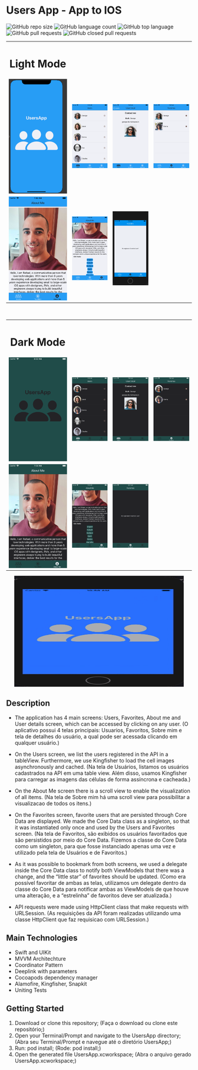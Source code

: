 # Users App - App to IOS
![GitHub repo size](https://img.shields.io/github/repo-size/rafaeldougllas/usersApp?style=plastic)
![GitHub language count](https://img.shields.io/github/languages/count/rafaeldougllas/usersApp?style=plastic)
![GitHub top language](https://img.shields.io/github/languages/top/rafaeldougllas/usersApp?style=plastic)
![GitHub pull requests](https://img.shields.io/github/issues-pr-raw/rafaeldougllas/usersApp?style=plastic)
![GitHub closed pull requests](https://img.shields.io/github/issues-pr-closed-raw/rafaeldougllas/usersApp?style=plastic)

<p align="center">
    <table>
        <th>
            <h1>Light Mode</h1>
        </th>
        <tr>
            <td><img width="450" src="Assets/pic1.png"></td>
            <td><img width="450" src="Assets/pic2.png"></td>
            <td><img width="450" src="Assets/pic3.png"></td>
            <td><img width="450" src="Assets/pic4.png"></td>
        </tr>
        <tr>
            <td><img width="450" src="Assets/pic5.png"></td>
            <td><img width="450" src="Assets/pic6.png"></td>
            <td><img width="450" src="Assets/pic7.png"></td>
        </tr>
    </table>
</p>
<br/>
<p align="center">
    <table>
        <th>
            <h1>Dark Mode</h1>
        </th>
        <tr>
            <td><img width="450" src="Assets/dark-pic1.png"></td>
            <td><img width="450" src="Assets/dark-pic2.png"></td>
            <td><img width="450" src="Assets/dark-pic3.png"></td>
            <td><img width="450" src="Assets/dark-pic4.png"></td>
        </tr>
        <tr>
            <td><img width="450" src="Assets/dark-pic5.png"></td>
            <td><img width="450" src="Assets/dark-pic6.png"></td>
            <td><img width="450" src="Assets/dark-pic7.png"></td>
        </tr>
    </table>
</p>
<p align="center">
  <img width="460" height="300" src="Assets/UsersApp.gif">
</p>

## Description
- The application has 4 main screens: Users, Favorites, About me and User details screen, which can be accessed by clicking on any user. (O aplicativo possui 4 telas principais: Usuarios, Favoritos, Sobre mim e tela de detalhes do usuário, a qual pode ser acessada clicando em qualquer usuário.)

- On the Users screen, we list the users registered in the API in a tableView. Furthermore, we use Kingfisher to load the cell images asynchronously and cached. (Na tela de Usuários, listamos os usuários cadastrados na API em uma table view. Além disso, usamos Kingfisher para carregar as imagens das células de forma assíncrona e cacheada.)

- On the About Me screen there is a scroll view to enable the visualization of all items. (Na tela de Sobre mim há uma scroll view para possibilitar a visualizacao de todos os itens.)

- On the Favorites screen, favorite users that are persisted through Core Data are displayed. We made the Core Data class as a singleton, so that it was instantiated only once and used by the Users and Favorites screen. (Na tela de Favoritos, são exibidos os usuários favoritados que são persistidos por meio do Core Data. Fizemos a classe do Core Data como um singleton, para que fosse instanciado apenas uma vez e utilizado pela tela de Usuários e de Favoritos.)

- As it was possible to bookmark from both screens, we used a delegate inside the Core Data class to notify both ViewModels that there was a change, and the “little star” of favorites should be updated. (Como era possível favoritar de ambas as telas, utilizamos um delegate dentro da classe do Core Data para notificar ambas as ViewModels de que houve uma alteração, e a “estrelinha” de favoritos deve ser atualizada.)

- API requests were made using HttpClient class that make requests with URLSession. (As requisições da API foram realizadas utilizando uma classe HttpClient que faz requisicao com URLSession.)

## Main Technologies
- Swift and UIKit
- MVVM Architechture
- Coordinator Pattern
- Deeplink with parameters
- Cocoapods dependency manager
- Alamofire, Kingfisher, Snapkit
- Uniting Tests

## Getting Started
1. Download or clone this repository; (Faça o download ou clone este repositório;)
1. Open your Terminal/Prompt and navigate to the UsersApp directory; (Abra seu Terminal/Prompt e navegue até o diretório UsersApp;)
1. Run: pod install; (Rode: pod install;)
1. Open the generated file UsersApp.xcworkspace; (Abra o arquivo gerado UsersApp.xcworkspace;)
